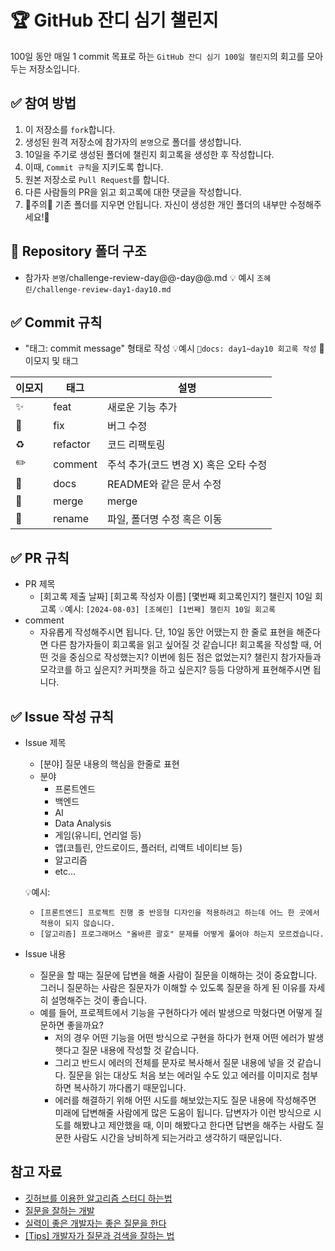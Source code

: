 # 🏆 GitHub 잔디 심기 챌린지
100일 동안 매일 1 commit 목표로 하는 `GitHub 잔디 심기 100일 챌린지`의 회고를 모아두는 저장소입니다.

## ✅ 참여 방법
1. 이 저장소를 `fork`합니다.
2. 생성된 원격 저장소에 참가자의 `본명`으로 폴더를 생성합니다.
3. 10일을 주기로 생성된 폴더에 챌린지 회고록을 생성한 후 작성합니다.
4. 이때, `Commit 규칙`을 지키도록 합니다.
5. 원본 저장소로 `Pull Request`를 합니다.
6. 다른 사람들의 PR을 읽고 회고록에 대한 댓글을 작성합니다.
7. 🌟주의🌟 기존 폴더를 지우면 안됩니다. 자신이 생성한 개인 폴더의 내부만 수정해주세요!🤩

## 📂 Repository 폴더 구조
- 참가자 `본명`/challenge-review-day@@-day@@.md
💡 예시 `조혜린/challenge-review-day1-day10.md`

## ✅ Commit 규칙
- "태그: commit message" 형태로 작성
💡예시 `📝docs: day1~day10 회고록 작성`
🤔이모지 및 태그

| 이모지 | 태그 | 설명 |
| ----- | ----- | ---------- |
| ✨ | feat | 새로운 기능 추가 |
| 🐛 | fix | 버그 수정 |
| ♻️ | refactor | 코드 리팩토링 |
| ✏️ | comment | 주석 추가(코드 변경 X) 혹은 오타 수정 |
| 📝 | docs | README와 같은 문서 수정 |
| 🔀 | merge | merge |
| 🚚 | rename | 파일, 폴더명 수정 혹은 이동 |

## ✅ PR 규칙
- PR 제목
  - [회고록 제출 날짜] [회고록 작성자 이름] [몇번째 회고록인지?] 챌린지 10일 회고록
  💡예시: `[2024-08-03] [조혜린] [1번째] 챌린지 10일 회고록`
- comment
  - 자유롭게 작성해주시면 됩니다. 단, 10일 동안 어땠는지 한 줄로 표현을 해준다면 다른 참가자들이 회고록을 읽고 싶어질 것 같습니다! 회고록을 작성할 때, 어떤 것을 중심으로 작성했는지? 이번에 힘든 점은 없었는지? 챌린지 참가자들과 모각코를 하고 싶은지? 커피챗을 하고 싶은지? 등등 다양하게 표현해주시면 됩니다.

## ✅ Issue 작성 규칙
- Issue 제목
  - [분야] 질문 내용의 핵심을 한줄로 표현
  - 분야
    - 프론트엔드
    - 백엔드
    - AI
    - Data Analysis
    - 게임(유니티, 언리얼 등)
    - 앱(코틀린, 안드로이드, 플러터, 리액트 네이티브 등)
    - 알고리즘
    - etc...
   
  💡예시:
    - `[프론트엔드] 프로젝트 진행 중 반응형 디자인을 적용하려고 하는데 어느 한 곳에서 적용이 되지 않습니다.`
    - `[알고리즘] 프로그래머스 "올바른 괄호" 문제를 어떻게 풀어야 하는지 모르겠습니다.`
- Issue 내용
  - 질문을 할 때는 질문에 답변을 해줄 사람이 질문을 이해하는 것이 중요합니다. 그러니 질문하는 사람은 질문자가 이해할 수 있도록 질문을 하게 된 이유를 자세히 설명해주는 것이 좋습니다.
  - 예를 들어, 프로젝트에서 기능을 구현하다가 에러 발생으로 막혔다면 어떻게 질문하면 좋을까요?
    - 저의 경우 어떤 기능을 어떤 방식으로 구현을 하다가 현재 어떤 에러가 발생햇다고 질문 내용에 작성할 것 같습니다.
    - 그리고 반드시 에러의 전체를 문자로 복사해서 질문 내용에 넣을 것 같습니다. 질문을 읽는 대상도 처음 보는 에러일 수도 있고 에러를 이미지로 첨부하면 복사하기 까다롭기 때문입니다.
    - 에러를 해결하기 위해 어떤 시도를 해보았는지도 질문 내용에 작성해주면 미래에 답변해줄 사람에게 많은 도움이 됩니다. 답변자가 이런 방식으로 시도를 해봤냐고 제안했을 때, 이미 해봤다고 한다면 답변을 해주는 사람도 질문한 사람도 시간을 낭비하게 되는거라고 생각하기 때문입니다.

## 참고 자료
- [깃허브를 이용한 알고리즘 스터디 하는법](https://waytocse.tistory.com/59)
- [질문을 잘하는 개발](https://blog.jbee.io/articles/essay/%EC%A7%88%EB%AC%B8%EC%9D%84%20%EC%9E%98%ED%95%98%EB%8A%94%20%EA%B0%9C%EB%B0%9C%EC%9E%90)
- [실력이 좋은 개발자는 좋은 질문을 한다](https://brunch.co.kr/@codestates/4)
- [\[Tips\] 개발자가 질문과 검색을 잘하는 법](https://velog.io/@kshired/Tips-%EA%B0%9C%EB%B0%9C%EC%9E%90%EA%B0%80-%EC%A7%88%EB%AC%B8%EA%B3%BC-%EA%B2%80%EC%83%89%EC%9D%84-%EC%9E%98%ED%95%98%EB%8A%94-%EB%B2%95)
